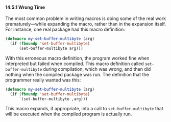 

#### 14.5.1 Wrong Time

The most common problem in writing macros is doing some of the real work prematurely—while expanding the macro, rather than in the expansion itself. For instance, one real package had this macro definition:

```lisp
(defmacro my-set-buffer-multibyte (arg)
  (if (fboundp 'set-buffer-multibyte)
      (set-buffer-multibyte arg)))
```

With this erroneous macro definition, the program worked fine when interpreted but failed when compiled. This macro definition called `set-buffer-multibyte` during compilation, which was wrong, and then did nothing when the compiled package was run. The definition that the programmer really wanted was this:

```lisp
(defmacro my-set-buffer-multibyte (arg)
  (if (fboundp 'set-buffer-multibyte)
      `(set-buffer-multibyte ,arg)))
```

This macro expands, if appropriate, into a call to `set-buffer-multibyte` that will be executed when the compiled program is actually run.

